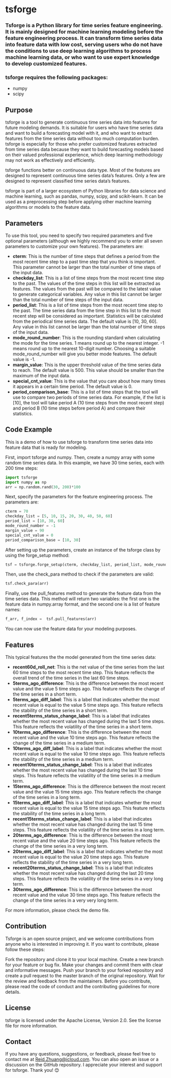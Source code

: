 # tsforge
### Tsforge is a Python library for time series feature engineering. It is mainly designed for machine learning modeling before the feature engineering process. It can transform time series data into feature data with low cost, serving users who do not have the conditions to use deep learning algorithms to process machine learning data, or who want to use expert knowledge to develop customized features.

### tsforge requires the following packages:
- numpy
- scipy

## Purpose
tsforge is a tool to generate continuous time series data into features for future modeling demands. It is suitable for users who have time series data and want to build a forecasting model with it, and who want to extract features from the time series data without too much computation burden. tsforge is especially for those who prefer customized features extracted from time series data because they want to build forecasting models based on their valued professional experience, which deep learning methodology may not work as effectively and efficiently.

tsforge functions better on continuous data type. Most of the features are designed to represent continuous time series data’s features. Only a few are designed to represent classified time series data’s features.

tsforge is part of a larger ecosystem of Python libraries for data science and machine learning, such as pandas, numpy, scipy, and scikit-learn. It can be used as a preprocessing step before applying other machine learning algorithms or models to the feature data.

## Parameters
To use this tool, you need to specify two required parameters and five optional parameters (although we highly recommend you to enter all seven parameters to customize your own features). The parameters are:

- **cterm**: This is the number of time steps that defines a period from the most recent time step to a past time step that you think is important. This parameter cannot be larger than the total number of time steps of the input data.
- **checkday_list**: This is a list of time steps from the most recent time step to the past. The values of the time steps in this list will be extracted as features. The values from the past will be compared to the latest value to generate categorical variables. Any value in this list cannot be larger than the total number of time steps of the input data.
- **period_list**: This is a list of time steps from the most recent time step to the past. The time series data from the time step in this list to the most recent step will be considered as important. Statistics will be calculated from the periodical time series data. The default value is [10, 30, 60]. Any value in this list cannot be larger than the total number of time steps of the input data.
- **mode_round_number**: This is the rounding standard when calculating the mode for the time series. 1 means round up to the nearest integer. -1 means round up to the nearest 10-digit number. Choosing a suitable mode_round_number will give you better mode features. The default value is -1.
- **margin_value**: This is the upper threshold value of the time series data to reach. The default value is 500. This value should be smaller than the maximum of the input data.
- **special_cnt_value**: This is the value that you care about how many times it appears in a certain time period. The default value is 0.
- **period_comparison_base**: This is a list of time steps that the tool will use to compare two periods of time series data. For example, if the list is [10], the tool will take period A (10 time steps from the most recent step) and period B (10 time steps before period A) and compare their statistics. 

## Code Example
This is a demo of how to use tsforge to transform time series data into feature data that is ready for modeling. 

First, import tsforge and numpy. Then, create a numpy array with some random time series data. In this example, we have 30 time series, each with 200 time steps:
```python
import tsforge
import numpy as np
arr = np.random.rand(30, 200)*100
```
Next, specify the parameters for the feature engineering process. The parameters are:
```python
cterm = 70
checkday_list = [5, 10, 15, 20, 30, 40, 50, 60]
period_list = [10, 30, 60]
mode_round_number = -1
margin_value = 90
special_cnt_value = 0
period_comparison_base = [10, 30]
```
After setting up the parameters, create an instance of the tsforge class by using the forge_setup method:
```python
tsf = tsforge.forge_setup(cterm, checkday_list, period_list, mode_round_number, margin_value, special_cnt_value, period_comparison_base)
```
Then, use the check_para method to check if the parameters are valid:
```python
tsf.check_para(arr)
```
Finally, use the pull_features method to generate the feature data from the time series data. This method will return two variables: the first one is the feature data in numpy.array format, and the second one is a list of feature names:
```python
f_arr, f_index =  tsf.pull_features(arr)
```
You can now use the feature data for your modeling purposes.

## Features
This typical features the the model generated from the time series data:

- **recent60d_roll_net**: This is the net value of the time series from the last 60 time steps to the most recent time step. This feature reflects the overall trend of the time series in the last 60 time steps.
- **5terms_ago_difference**: This is the difference between the most recent value and the value 5 time steps ago. This feature reflects the change of the time series in a short term.
- **5terms_ago_diff_label**: This is a label that indicates whether the most recent value is equal to the value 5 time steps ago. This feature reflects the stability of the time series in a short term.
- **recent5terms_status_change_label**: This is a label that indicates whether the most recent value has changed during the last 5 time steps. This feature reflects the volatility of the time series in a short term.
- **10terms_ago_difference**: This is the difference between the most recent value and the value 10 time steps ago. This feature reflects the change of the time series in a medium term.
- **10terms_ago_diff_label**: This is a label that indicates whether the most recent value is equal to the value 10 time steps ago. This feature reflects the stability of the time series in a medium term.
- **recent10terms_status_change_label**: This is a label that indicates whether the most recent value has changed during the last 10 time steps. This feature reflects the volatility of the time series in a medium term.
- **15terms_ago_difference**: This is the difference between the most recent value and the value 15 time steps ago. This feature reflects the change of the time series in a long term.
- **15terms_ago_diff_label**: This is a label that indicates whether the most recent value is equal to the value 15 time steps ago. This feature reflects the stability of the time series in a long term.
- **recent15terms_status_change_label**: This is a label that indicates whether the most recent value has changed during the last 15 time steps. This feature reflects the volatility of the time series in a long term.
- **20terms_ago_difference**: This is the difference between the most recent value and the value 20 time steps ago. This feature reflects the change of the time series in a very long term.
- **20terms_ago_diff_label**: This is a label that indicates whether the most recent value is equal to the value 20 time steps ago. This feature reflects the stability of the time series in a very long term.
- **recent20terms_status_change_label**: This is a label that indicates whether the most recent value has changed during the last 20 time steps. This feature reflects the volatility of the time series in a very long term.
- **30terms_ago_difference**: This is the difference between the most recent value and the value 30 time steps ago. This feature reflects the change of the time series in a very very long term.

For more information, please check the demo file.
                      
## Contribution
Tsforge is an open source project, and we welcome contributions from anyone who is interested in improving it. If you want to contribute, please follow these steps:

Fork the repository and clone it to your local machine.
Create a new branch for your feature or bug fix.
Make your changes and commit them with clear and informative messages.
Push your branch to your forked repository and create a pull request to the master branch of the original repository.
Wait for the review and feedback from the maintainers.
Before you contribute, please read the code of conduct and the contributing guidelines for more details.

## License
tsforge is licensed under the Apache License, Version 2.0. See the license file for more information.

## Contact
If you have any questions, suggestions, or feedback, please feel free to contact me at Reid.Zhuang@icloud.com. You can also open an issue or a discussion on the GitHub repository. I appreciate your interest and support for tsforge. Thank you! 😊


